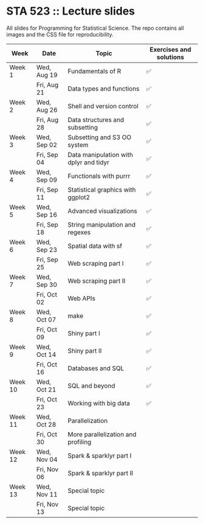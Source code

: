 # STA 523 :: Lecture slides

All slides for Programming for Statistical Science. The repo contains all
images and the CSS file for reproducibility.

| Week    | Date        | Topic                                  | Exercises and solutions |
|---------|-------------|----------------------------------------|-------------------------|
| Week 1  | Wed, Aug 19 | Fundamentals of R                      |  :white_check_mark:     |
|         | Fri, Aug 21 | Data types and functions               |  :white_check_mark:     |
| Week 2  | Wed, Aug 26 | Shell and version control              |  :white_check_mark:     |
|         | Fri, Aug 28 | Data structures and subsetting         |  :white_check_mark:     |
| Week 3  | Wed, Sep 02 | Subsetting and S3 OO system            |  :white_check_mark:     |
|         | Fri, Sep 04 | Data manipulation with dplyr and tidyr |  :white_check_mark:     |
| Week 4  | Wed, Sep 09 | Functionals with purrr                 |  :white_check_mark:     |
|         | Fri, Sep 11 | Statistical graphics with ggplot2      |  :white_check_mark:     |
| Week 5  | Wed, Sep 16 | Advanced visualizations                |  :white_check_mark:     |
|         | Fri, Sep 18 | String manipulation and regexes        |  :white_check_mark:     |
| Week 6  | Wed, Sep 23 | Spatial data with sf                   |  :white_check_mark:     |
|         | Fri, Sep 25 | Web scraping part I                    |  :white_check_mark:     |
| Week 7  | Wed, Sep 30 | Web scraping part II                   |  :white_check_mark:     |
|         | Fri, Oct 02 | Web APIs                               |  :white_check_mark:     |
| Week 8  | Wed, Oct 07 | make                                   |  :white_check_mark:     |
|         | Fri, Oct 09 | Shiny part I                           |  :white_check_mark:     |
| Week 9  | Wed, Oct 14 | Shiny part II                          |  :white_check_mark:     |
|         | Fri, Oct 16 | Databases and SQL                      |  :white_check_mark:     |
| Week 10 | Wed, Oct 21 | SQL and beyond                         |  :white_check_mark:     |
|         | Fri, Oct 23 | Working with big data                  |  :white_check_mark:     |
| Week 11 | Wed, Oct 28 | Parallelization                        |                         |
|         | Fri, Oct 30 | More parallelization and profiling     |                         |
| Week 12 | Wed, Nov 04 | Spark & sparklyr part I                |                         |
|         | Fri, Nov 06 | Spark & sparklyr part II               |                         |
| Week 13 | Wed, Nov 11 | Special topic                          |                         |
|         | Fri, Nov 13 | Special topic                          |                         |
